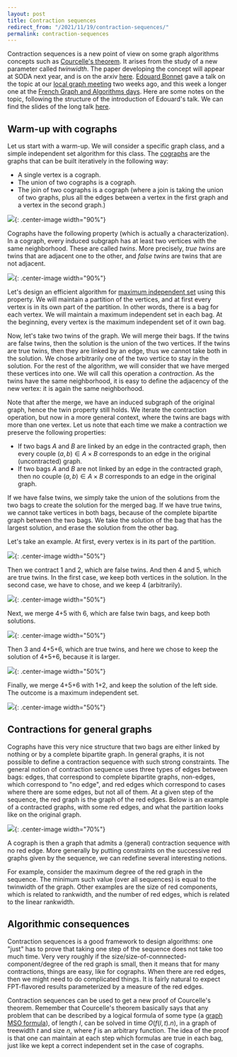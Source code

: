 ```yaml
---
layout: post
title: Contraction sequences
redirect_from: "/2021/11/19/contraction-sequences/"
permalink: contraction-sequences
---
```


Contraction sequences is a new point of view on some graph algorithms 
concepts such as 
[Courcelle's theorem](https://en.wikipedia.org/wiki/Courcelle%27s_theorem). 
It arises from the study of a new 
parameter called *twinwidth*. 
The paper developing the concept will appear at SODA next year, and is on 
the arxiv [here](https://arxiv.org/abs/2111.00282).
[Edouard Bonnet](https://perso.ens-lyon.fr/edouard.bonnet/) 
gave a talk on the topic at our 
[local graph meeting](https://perso.liris.cnrs.fr/lfeuilloley/graph-meeting.html) two weeks 
ago, and this week a longer one at the 
[French Graph and Algorithms days](https://jga2021.sciencesconf.org/).
Here are some notes on the topic, following the structure of the introduction 
of Edouard's talk. We can find the slides of the long talk 
[here](https://perso.ens-lyon.fr/edouard.bonnet/talk/jga21.pdf).

## Warm-up with cographs

Let us start with a warm-up. We will consider a specific graph class, and a 
simple independent set algorithm for this class.
The [cographs](https://en.wikipedia.org/wiki/Cograph) 
are the graphs that can be built iteratively in the following 
way: 

* A single vertex is a cograph.
* The union of two cographs is a cograph.
* The join of two cographs is a cograph (where a join is taking the union of 
two graphs, plus all the edges between a vertex in the first graph and a 
vertex in the second graph.)

![](../assets/cograph-construction.png){: .center-image width="90%"}

Cographs have the following property (which is actually a characterization). 
In a cograph, every induced subgraph has at least two 
vertices with the same neighborhood. 
These are called *twins*. 
More precisely, *true twins* are twins that are adjacent one to the other, 
and *false twins* are twins that are not adjacent.

![](../assets/twins-true-false.png){: .center-image width="90%"}

Let's design an efficient algorithm for 
[maximum independent set](https://en.wikipedia.org/wiki/Independent_set_(graph_theory)) 
using this property. 
We will maintain a partition of the vertices, 
and at first every vertex is in its own part of the partition. 
In other words, there is a bag for each vertex. 
We will maintain a maximum independent set in each bag. At the beginning, 
every vertex is the maximum independent set of it own bag.

Now, let's take two twins of the graph. 
We will merge their bags. 
If the twins are false twins, then the solution is the union of the two 
vertices. 
If the twins are true twins, then they are linked by an edge, thus we cannot 
take both in the solution. We chose arbitrarily one of the two vertice to
stay in the solution. 
For the rest of the algorithm, we will consider that we have merged these 
vertices into one. We will call this operation a *contraction*.
As the twins have the same neighborhood, it is easy to define the adjacency 
of the new vertex: it is again the same neighborhood.

Note that after the merge, we have an induced subgraph of the original 
graph, hence the twin property still holds. We iterate the contraction operation, 
but now in a more general context, where the twins are bags with more than 
one vertex. 
Let us note that each time we make a contraction we preserve the 
following properties: 

* If two bags $A$ and $B$ are linked by an edge in the 
contracted graph, then every couple $(a,b) \in A\times B$ corresponds to an 
edge in the original (uncontracted) graph.
* If two bags $A$ and $B$ are not linked by an edge in the contracted graph, 
then no couple $(a,b) \in A\times B$ corresponds to an edge in the original 
graph.

If we have false twins, we simply take the union of the solutions
from the two bags to create the solution for the merged bag. 
If we have true twins, we cannot take vertices in both bags, because of the 
complete bipartite graph between the two bags. 
We take the solution of the bag that has the largest solution, and erase 
the solution from the other bag.

Let's take an example. At first, every vertex is in its part of the 
partition.

![](../assets/cographe-algo-1.png){: .center-image width="50%"}

Then we contract 1 and 2, which are false twins. And then 4 and 5, which are
true twins. In the first case, we keep both vertices in the solution. 
In the second case, we have to chose, and we keep 4 (arbitrarily). 

![](../assets/cographe-algo-2.png){: .center-image width="50%"}

Next, we merge 4+5 with 6, which are false twin bags, and keep both solutions. 

![](../assets/cographe-algo-3.png){: .center-image width="50%"}

Then 3 and 4+5+6, which are true twins, and here we chose to keep the 
solution of 4+5+6, because it is larger. 

![](../assets/cographe-algo-4.png){: .center-image width="50%"}

Finally, we merge  4+5+6 with 1+2, and keep the solution of the left side.
The outcome is a maximum independent set.

![](../assets/cographe-algo-5.png){: .center-image width="50%"}

## Contractions for general graphs

Cographs have this very nice structure that two bags are either linked by 
nothing or by a complete bipartite graph. 
In general graphs, it is not possible to define a contraction sequence 
with such strong constraints. 
The general notion of contraction sequence uses three types of edges between 
bags: edges, that correspond to complete bipartite graphs, non-edges, which
correspond to "no edge", and red edges which correspond to cases where there 
are some edges, but not all of them.
At a given step of the sequence, the red graph is the graph of the red edges.
Below is an example of a contracted graphs, with some red edges, and what
the partition looks like on the original graph.

![](../assets/contraction-2.png){: .center-image width="70%"}

A cograph is then a graph that admits a (general) contraction sequence with
no red edge. More generally by putting constraints on the successive red 
graphs given by the sequence, we can redefine several interesting notions. 

For example, consider the maximum degree of the red graph in the sequence. 
The minimum such value (over all sequences) is equal to the twinwidth of 
the graph. 
Other examples are the size of red components, which is related to
rankwidth, and the number of red edges, which is related to the 
linear rankwidth.

## Algorithmic consequences

Contraction sequences is a good framework to design algorithms: one "just" 
has to prove that taking one step of the sequence does not take too much 
time. 
Very very roughly if the size/size-of-connnected-component/degree of the 
red graph is small, then it means that for many contractions, things are 
easy, like for cographs. 
When there are red edges, then we might need to do complicated things. 
It is fairly natural to expect FPT-flavored results parameterized by a
measure of the red edges.

Contraction sequences can be used to get a new proof of Courcelle's theorem.
Remember that Courcelle's theorem basically says that any problem that
can be described by a logical formula of some type (a 
[graph MSO formula](https://en.wikipedia.org/wiki/Logic_of_graphs)), 
of length $l$, can be 
solved in time $O(f(l,t).n)$, in a graph of treewidth $t$ and size $n$, 
where $f$ is an arbitrary function. 
The idea of the proof is that one can maintain at each step which formulas 
are true in each bag, just like we kept a correct independent set in 
the case of cographs.
 










